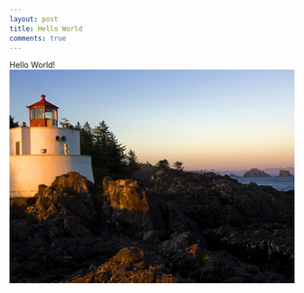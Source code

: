 ```yaml
---
layout: post
title: Hello World
comments: true
---
```

Hello World!
![Figure 1-1](public/images/123.jpg?raw=true)

